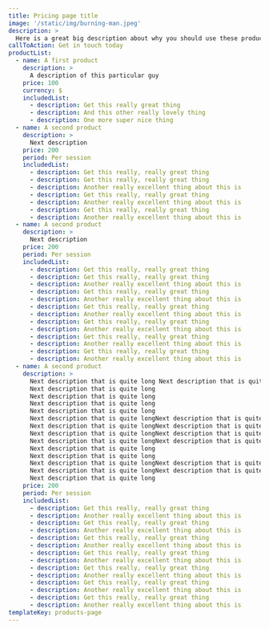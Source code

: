 ```yaml
---
title: Pricing page title
image: '/static/img/burning-man.jpeg'
description: >
  Here is a great big description about why you should use these products
callToAction: Get in touch today
productList:
  - name: A first product
    description: >
      A description of this particular guy
    price: 100
    currency: $
    includedList:
      - description: Get this really great thing
      - description: And this other really lovely thing
      - description: One more super nice thing
  - name: A second product
    description: >
      Next description
    price: 200
    period: Per session
    includedList:
      - description: Get this really, really great thing
      - description: Get this really, really great thing
      - description: Another really excellent thing about this is
      - description: Get this really, really great thing
      - description: Another really excellent thing about this is
      - description: Get this really, really great thing
      - description: Another really excellent thing about this is
  - name: A second product
    description: >
      Next description
    price: 200
    period: Per session
    includedList:
      - description: Get this really, really great thing
      - description: Get this really, really great thing
      - description: Another really excellent thing about this is
      - description: Get this really, really great thing
      - description: Another really excellent thing about this is
      - description: Get this really, really great thing
      - description: Another really excellent thing about this is
      - description: Get this really, really great thing
      - description: Another really excellent thing about this is
      - description: Get this really, really great thing
      - description: Another really excellent thing about this is
      - description: Get this really, really great thing
      - description: Another really excellent thing about this is
  - name: A second product
    description: >
      Next description that is quite long Next description that is quite long
      Next description that is quite long
      Next description that is quite long
      Next description that is quite long
      Next description that is quite long
      Next description that is quite longNext description that is quite longNext description that is quite long
      Next description that is quite longNext description that is quite longNext description that is quite long
      Next description that is quite longNext description that is quite longNext description that is quite long
      Next description that is quite longNext description that is quite longNext description that is quite long
      Next description that is quite long
      Next description that is quite long
      Next description that is quite longNext description that is quite longNext description that is quite long
      Next description that is quite longNext description that is quite long
      Next description that is quite long
    price: 200
    period: Per session
    includedList:
      - description: Get this really, really great thing
      - description: Another really excellent thing about this is
      - description: Get this really, really great thing
      - description: Another really excellent thing about this is
      - description: Get this really, really great thing
      - description: Another really excellent thing about this is
      - description: Get this really, really great thing
      - description: Another really excellent thing about this is
      - description: Get this really, really great thing
      - description: Another really excellent thing about this is
      - description: Get this really, really great thing
      - description: Another really excellent thing about this is
      - description: Get this really, really great thing
      - description: Another really excellent thing about this is
templateKey: products-page
---
```

